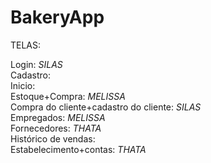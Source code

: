 # BakeryApp

TELAS:

Login: *SILAS* <br>
Cadastro:        <br>
Inicio:          <br>
Estoque+Compra: *MELISSA* <br>
Compra do cliente+cadastro do cliente: *SILAS*    <br>
Empregados: *MELISSA*  <br>
Fornecedores: *THATA*   <br>
Histórico de vendas:    <br>
Estabelecimento+contas:  *THATA*   <br>

